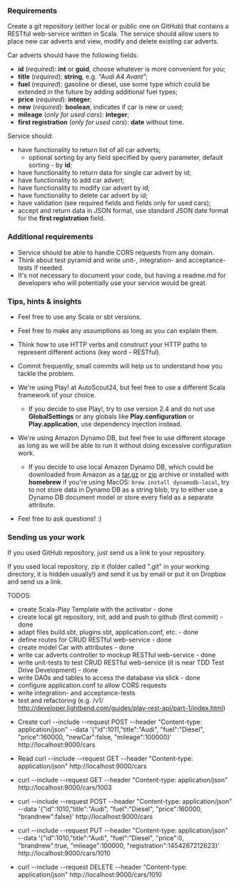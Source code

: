### Requirements

Create a git repository (either local or public one on GitHub) that contains a RESTful web-service written in Scala. The service should allow users to place new car adverts and view, modify and delete existing car adverts.

Car adverts should have the following fields:
* **id** (_required_): **int** or **guid**, choose whatever is more convenient for you;
* **title** (_required_): **string**, e.g. _"Audi A4 Avant"_;
* **fuel** (_required_): gasoline or diesel, use some type which could be extended in the future by adding additional fuel types;
* **price** (_required_): **integer**;
* **new** (_required_): **boolean**, indicates if car is new or used;
* **mileage** (_only for used cars_): **integer**;
* **first registration** (_only for used cars_): **date** without time.

Service should:
* have functionality to return list of all car adverts;
  * optional sorting by any field specified by query parameter, default sorting - by **id**;
* have functionality to return data for single car advert by id;
* have functionality to add car advert;
* have functionality to modify car advert by id;
* have functionality to delete car advert by id;
* have validation (see required fields and fields only for used cars);
* accept and return data in JSON format, use standard JSON date format for the **first registration** field.

### Additional requirements

* Service should be able to handle CORS requests from any domain.
* Think about test pyramid and write unit-, integration- and acceptance-tests if needed.
* It's not necessary to document your code, but having a readme.md for developers who will potentially use your service would be great.

### Tips, hints & insights

* Feel free to use any Scala or sbt versions.
* Feel free to make any assumptions as long as you can explain them.
* Think how to use HTTP verbs and construct your HTTP paths to represent different actions (key word - RESTful).
* Commit frequently, small commits will help us to understand how you tackle the problem.


* We're using Play! at AutoScout24, but feel free to use a different Scala framework of your choice.
  * If you decide to use Play!, try to use version 2.4 and do not use **GlobalSettings** or any globals like **Play.configuration** or **Play.application**, use dependency injection instead.


* We're using Amazon Dynamo DB, but feel free to use different storage as long as we will be able to run it without doing excessive configuration work.
  * If you decide to use local Amazon Dynamo DB, which could be downloaded from Amazon as a [tar.gz](http://dynamodb-local.s3-website-us-west-2.amazonaws.com/dynamodb_local_latest.tar.gz) or [zip](http://dynamodb-local.s3-website-us-west-2.amazonaws.com/dynamodb_local_latest.zip) archive or installed with **homebrew** if you're using MacOS: ```brew install dynamodb-local```, try to not store data in Dynamo DB as a string blob, try to either use a Dynamo DB document model or store every field as a separate attribute.


* Feel free to ask questions! :)

### Sending us your work

If you used GitHub repository, just send us a link to your repository.

If you used local repository, zip it (folder called ".git" in your working directory, it is hidden usually!) and send it us by email or put it on Dropbox and send us a link. 


TODOS:
-  create Scala-Play Template with the activator - done
-  create local git repository, init, add and push to github (first commit) - done
-  adapt files build.sbt, plugins.sbt, application.conf, etc. - done
-  define routes for CRUD RESTful web-service - done
-  create model Car with attributes - done
-  write car adverts controller to mockup RESTful web-service - done
-  write unit-tests to test CRUD RESTful web-service (it is near TDD Test Drive Development) - done
-  write DAOs and tables to access the database via slick - done
-  configure application.conf to allow CORS requests 
-  write integration- and acceptance-tests
-  test and refactoring (e.g. /v1/ http://developer.lightbend.com/guides/play-rest-api/part-1/index.html)


* Create
curl --include --request POST --header "Content-type: application/json" --data '{"id":1011,"title":"Audi", "fuel":"Diesel", "price":160000, "newCar":false, "mileage":100000}' http://localhost:9000/cars

* Read
curl --include --request GET --header "Content-type: application/json"  http://localhost:9000/cars

- curl --include --request GET --header "Content-type: application/json"  http://localhost:9000/cars/1003

- curl --include --request POST --header "Content-type: application/json"  --data '{"id":1010,"title":"Audi", "fuel":"Diesel", "price":160000, "brandnew":false}' http://localhost:9000/cars
- curl --include --request PUT --header "Content-type: application/json"  --data '{"id":1010,"title":"Audi", "fuel":"Diesel", "price":0, "brandnew":true, "mileage":100000, "registration":1454267212623}' http://localhost:9000/cars/1010
- curl --include --request DELETE --header "Content-type: application/json"  http://localhost:9000/cars/1010